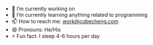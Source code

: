 ### 
- 🔭 I’m currently working on 
- 🌱 I’m currently learning anything related to programming
- 📫 How to reach me: work@cobecheng.com
- 😄 Pronouns: He/His
- ⚡ Fun fact: I sleep 4-6 hours per day
###

